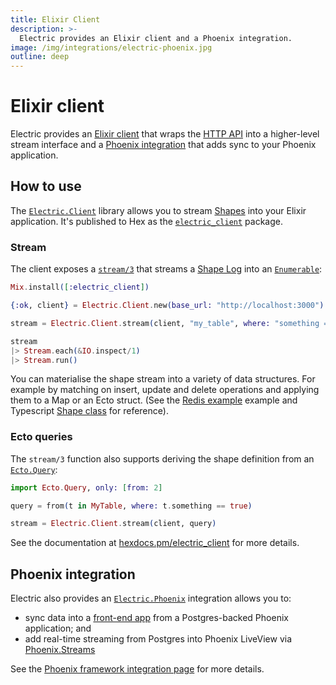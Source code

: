 ```yaml
---
title: Elixir Client
description: >-
  Electric provides an Elixir client and a Phoenix integration.
image: /img/integrations/electric-phoenix.jpg
outline: deep
---
```


# Elixir client

Electric provides an [Elixir client](#how-to-use) that wraps the [HTTP API](/docs/api/http) into a higher-level stream interface and a [Phoenix integration](#phoenix-integration) that adds sync to your Phoenix application.

## How to use

The [`Electric.Client`](https://hex.pm/packages/electric_client) library allows you to stream [Shapes](/docs/guides/shapes) into your Elixir application. It's published to Hex as the [`electric_client`](https://hex.pm/packages/electric_client) package.

### Stream

The client exposes a [`stream/3`](https://hexdocs.pm/electric_client/Electric.Client.html#stream/3) that streams a [Shape Log](/docs/api/http#shape-log) into an [`Enumerable`](https://hexdocs.pm/elixir/Enumerable.html):

```elixir
Mix.install([:electric_client])

{:ok, client} = Electric.Client.new(base_url: "http://localhost:3000")

stream = Electric.Client.stream(client, "my_table", where: "something = true")

stream
|> Stream.each(&IO.inspect/1)
|> Stream.run()
```

You can materialise the shape stream into a variety of data structures. For example by matching on insert, update and delete operations and applying them to a Map or an Ecto struct. (See the [Redis example](/demos/redis) example and Typescript [Shape class](/docs/api/clients/typescript#shape) for reference).

### Ecto queries

The `stream/3` function also supports deriving the shape definition from an [`Ecto.Query`](https://hexdocs.pm/ecto/Ecto.Query.html):

```elixir
import Ecto.Query, only: [from: 2]

query = from(t in MyTable, where: t.something == true)

stream = Electric.Client.stream(client, query)
```

See the documentation at [hexdocs.pm/electric_client](https://hexdocs.pm/electric_client) for more details.

## Phoenix integration

Electric also provides an [`Electric.Phoenix`](https://hex.pm/packages/electric_phoenix) integration allows you to:

- sync data into a [front-end app](/docs/integrations/phoenix#front-end-sync) from a Postgres-backed Phoenix application; and
- add real-time streaming from Postgres into Phoenix LiveView via [Phoenix.Streams](/docs/integrations/phoenix#liveview-sync)

See the [Phoenix framework integration page](/docs/integrations/phoenix) for more details.
